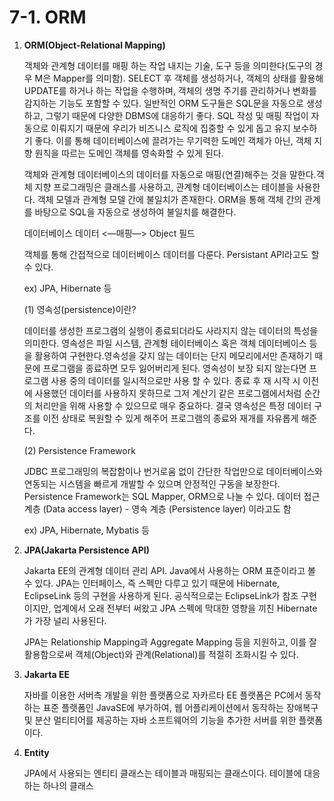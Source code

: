 # 7-1. ORM

1.  **ORM(Object-Relational Mapping)**

    객체와 관계형 데이터를 매핑 하는 작업 내지는 기술, 도구 등을 의미한다(도구의 경우 M은 Mapper를 의미함). SELECT 후 객체를 생성하거나, 객체의 상태를 활용해 UPDATE를 하거나 하는 작업을 수행하며, 객체의 생명 주기를 관리하거나 변화를 감지하는 기능도 포함할 수 있다. 일반적인 ORM 도구들은 SQL문을 자동으로 생성하고, 그렇기 때문에 다양한 DBMS에 대응하기 좋다. SQL 작성 및 매핑 작업이 자동으로 이뤄지기 때문에 우리가 비즈니스 로직에 집중할 수 있게 돕고 유지 보수하기 좋다. 이를 통해 데이터베이스에 끌려가는 무기력한 도메인 객체가 아닌, 객체 지향 원칙을 따르는 도메인 객체를 영속화할 수 있게 된다.

    객체와 관계형 데이터베이스의 데이터를 자동으로 매핑(연결)해주는 것을 말한다.객체 지향 프로그래밍은 클래스를 사용하고, 관계형 데이터베이스는 테이블을 사용한다. 객체 모델과 관계형 모델 간에 불일치가 존재한다. ORM을 통해 객체 간의 관계를 바탕으로 SQL을 자동으로 생성하여 불일치를 해결한다.



    데이터베이스 데이터 <—매핑—> Object 필드



    객체를 통해 간접적으로 데이터베이스 데이터를 다룬다. Persistant API라고도 할 수 있다.

    ex) JPA, Hibernate 등



    (1) 영속성(persistence)이란?

    데이터를 생성한 프로그램의 실행이 종료되더라도 사라지지 않는 데이터의 특성을 의미한다. 영속성은 파일 시스템, 관계형 테이터베이스 혹은 객체 데이터베이스 등을 활용하여 구현한다.영속성을 갖지 않는 데이터는 단지 메모리에서만 존재하기 때문에 프로그램을 종료하면 모두 잃어버리게 된다. 영속성이 보장 되지 않는다면 프로그램 사용 중의 데이터를 일시적으로만 사용 할 수 있다. 종료 후 재 시작 시 이전에 사용했던 데이터를 사용하지 못하므로 그저 계산기 같은 프로그램에서처럼 순간의 처리만을 위해 사용할 수 있으므로 매우 중요하다. 결국 영속성은 특정 데이터 구조를 이전 상태로 복원할 수 있게 해주어 프로그램의 종료와 재개를 자유롭게 해준다.



    (2) Persistence Framework

    JDBC 프로그래밍의 복잡함이나 번거로움 없이 간단한 작업만으로 데이터베이스와 연동되는 시스템을 빠르게 개발할 수 있으며 안정적인 구동을 보장한다. Persistence Framework는 SQL Mapper, ORM으로 나눌 수 있다. 데이터 접근 계층 (Data access layer) - 영속 계층 (Persistence layer) 이라고도 함

    ex) JPA, Hibernate, Mybatis 등


2.  **JPA(Jakarta Persistence API)**

    Jakarta EE의 관계형 데이터 관리 API. Java에서 사용하는 ORM 표준이라고 볼 수 있다. JPA는 인터페이스, 즉 스펙만 다루고 있기 때문에 Hibernate, EclipseLink 등의 구현을 사용하게 된다. 공식적으로는 EclipseLink가 참조 구현이지만, 업계에서 오래 전부터 써왔고 JPA 스펙에 막대한 영향을 끼친 Hibernate가 가장 널리 사용된다.

    JPA는 Relationship Mapping과 Aggregate Mapping 등을 지원하고, 이를 잘 활용함으로써 객체(Object)와 관계(Relational)를 적절히 조화시킬 수 있다.


3.  **Jakarta EE**

    자바를 이용한 서버측 개발을 위한 플랫폼으로 자카르타 EE 플랫폼은 PC에서 동작하는 표준 플랫폼인 JavaSE에 부가하여, 웹 어플리케이션에서 동작하는 장애복구 및 분산 멀티티어를 제공하는 자바 소프트웨어의 기능을 추가한 서버를 위한 플랫폼이다.


4.  **Entity**

    JPA에서 사용되는 엔티티 클래스는 테이블과 매핑되는 클래스이다. 테이블에 대응하는 하나의 클래스

